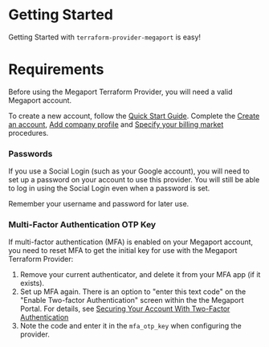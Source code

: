 # Getting Started
Getting Started with `terraform-provider-megaport` is easy! 

# Requirements
Before using the Megaport Terraform Provider, you will need a valid Megaport account.

To create a new account, follow the [Quick Start Guide](https://docs.megaport.com/getting-started/). Complete
the [Create an account](https://docs.megaport.com/setting-up/registering/), 
[Add company profile](https://docs.megaport.com/setting-up/registering/#adding-a-company-profile) and 
[Specify your billing market](https://docs.megaport.com/setting-up/registering/#enabling-a-billing-market) procedures.

### Passwords
If you use a Social Login (such as your Google account), you will need to set up a password on your account to use this provider. You will still be able to log in using the Social Login even when a password is set.

Remember your username and password for later use.

### Multi-Factor Authentication OTP Key
If multi-factor authentication (MFA) is enabled on your Megaport account, you need to reset MFA to get the initial key for use with the Megaport Terraform Provider:

1. Remove your current authenticator, and delete it from your MFA app (if it exists). 
1. Set up MFA again. There is an option to "enter this text code" on the "Enable Two-factor Authentication" screen within the the Megaport Portal. For details, see [Securing Your Account With Two-Factor Authentication](https://docs.megaport.com/setting-up/manage-profile/#securing-your-account-with-two-factor-authentication)
1. Note the code and enter it in the `mfa_otp_key` when configuring the provider.

